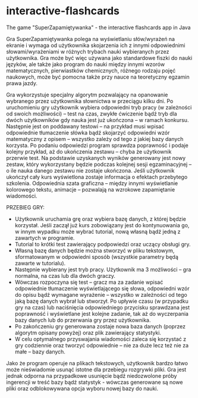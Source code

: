 # interactive-flashcards
The game  "SuperZapamiętywanka" - the interactive flashcards app in Java

Gra SuperZapamiętywanka polega na wyświetlaniu słów/wyrażeń na ekranie i wymaga od użytkownika skojarzenia ich z innymi odpowiednimi słowami/wyrażeniami w różnych trybach nauki wybieranych przez użytkownika. Gra może być więc używana jako standardowe fiszki do nauki języków, ale także jako program do nauki między innymi wzorów matematycznych, pierwiastków chemicznych, różnego rodzaju pojęć
naukowych, może być pomocna także przy nauce na teoretyczny egzamin prawa jazdy.

Gra wykorzystuje specjalny algorytm pozwalający na opanowanie wybranego przez użytkownika słownictwa w przeciągu kilku dni. Po uruchomieniu gry użytkownik wybiera odpowiedni tryb pracy (w zależności od swoich możliwości) – test na czas, zwykłe ćwiczenie bądź tryb dla dwóch użytkowników gdy nauka jest już ukończona – w ramach konkursu. Następnie jest on poddawany testowi – na przykład musi wpisać odpowiednie tłumaczenie słówka bądź skojarzyć odpowiedni wzór matematyczny z opisem – wszystko zależy od tego z jakiej bazy danych korzysta. Po podaniu odpowiedzi program sprawdza poprawność i podaje kolejny przykład, aż do ukończenia zestawu – chyba że użytkownik przerwie test. Na podstawie uzyskanych wyników generowany jest nowy zestaw, który wykorzystany będzie podczas kolejnej sesji egzaminacyjnej – o ile nauka danego zestawu nie zostaje ukończona. Jeśli użytkownik ukończył cały kurs wyświetlona zostaje informacja o efektach przebytego szkolenia. Odpowiednia szata graficzna – między innymi wyświetlanie kolorowego tekstu, animacje – pozwalają na wzrokowe zapamiętanie wiadomości.

PRZEBIEG GRY:

- Użytkownik uruchamia grę oraz wybiera bazę danych, z której będzie korzystał. Jeśli zaczął już kurs zobowiązany jest do kontynuowania go, w innym wypadku może wybrać tutorial, nową własną bądź jedną z zawartych w programie. 
- Tutorial to krótki test zawierający podpowiedzi oraz uczący obsługi gry.
- Własną bazę danych będzie można stworzyć w pliku tekstowym, sformatowanym w odpowiedni sposób (wszystkie parametry będą zawarte w tutorialu).
- Następnie wybierany jest tryb pracy. Użytkownik ma 3 możliwości – gra normalna, na czas lub dla dwóch graczy.
- Wówczas rozpoczyna się test – gracz ma za zadanie wpisać odpowiednie tłumaczenie wyświetlającego się słowa, odpowiedni wzór do opisu bądź wymagane wyrażenie – wszystko w zależności od tego jaką bazę danych wybrał lub stworzył. Po upływie czasu (w przypadku gry na czas) lub naciśnięcia odpowiedniego przycisku sprawdzana jest poprawność i wyświetlane jest kolejne zadanie, tak aż do wyczerpania bazy danych lub do przerwania gry przez użytkownika.
- Po zakończeniu gry generowana zostaje nowa baza danych (poprzez algorytm opisany powyżej) oraz plik zawierający statystyki.
- W celu optymalnego przyswajania wiadomości zaleca się korzystać z gry codziennie oraz tworzyć odpowiednie – nie za duże lecz też nie za małe – bazy danych.


Jako że program operuje na plikach tekstowych, użytkownik bardzo łatwo może nieświadomie usunąć istotne dla przebiegu rozgrywki pliki. Gra jest jednak odporna na przypadkowe usunięcie bądź niedozwolone próby ingerencji w treść bazy bądź statystyk -  wówczas generowane są nowe pliki oraz odblokowywana opcja wyboru nowej bazy do nauki.
